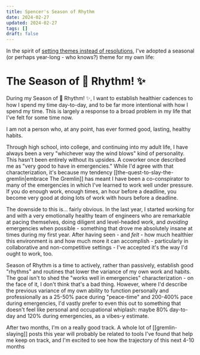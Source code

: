 ```yaml
---
title: Spencer's Season of Rhythm
date: 2024-02-27
updated: 2024-02-27
tags: []
draft: false
---
```

In the spirit of [setting themes instead of resolutions](https://youtu.be/NVGuFdX5guE?si=TLk72LPnvoUjS1l2), I've adopted a seasonal (or perhaps year-long - who knows?) theme for my own life:

# The Season of 🎵 Rhythm! ✨

During my Season of 🎵 Rhythm! ✨, I want to establish healthier cadences to how I spend my time day-to-day, and to be far more intentional with how I spend my time. This is largely a response to a broad problem in my life that I've felt for some time now.

I am not a person who, at any point, has ever formed good, lasting, healthy habits.

Through high school, into college, and continuing into my adult life, I have always been a very "whichever way the wind blows" kind of personality. This hasn't been entirely without its upsides. A coworker once described me as "very good to have in emergencies." While I'd agree with that characterization, it's because my tendency [[the-quest-to-slay-the-gremlin|embrace The Gremlin]] has meant I have been a co-conspirator to many of the emergencies in which I've learned to work well under pressure. If you do enough work, enough times, an hour before a deadline, you become very good at doing lots of work with hours before a deadline.

The downside to this is... fairly obvious. In the last year, I started working for and with a very emotionally healthy team of engineers who are remarkable at pacing themselves, doing diligent and level-headed work, and *avoiding* emergencies when possible - something that drove me absolutely insane at times during my first year. After having seen - and *felt* - how much healthier this environment is and how much more it can accomplish - particularly in collaborative and non-competitive settings - I've accepted it's the way I'd ought to work, too.

Season of Rhythm is a time to actively, rather than passively, establish good "rhythms" and routines that lower the variance of my own work and habits. The goal isn't to shed the "works well in emergencies" characterization - on the face of it, I don't think that's a bad thing. However, where I'd describe the previous variance of my own ability to function personally and professionally as a 25-50% pace during "peace-time" and 200-400% pace during emergencies, I'd vastly prefer to even this out to something that doesn't feel like personal and occupational whiplash: maybe 80% day-to-day and 120% during emergencies, as a vibes-y estimate.

After two months, I'm on a really good track. A whole lot of [[gremlin-slaying]] posts this year will probably be related to tools I've found that help me keep on track, and I'm excited to see how the trajectory of this next 4-10 months 